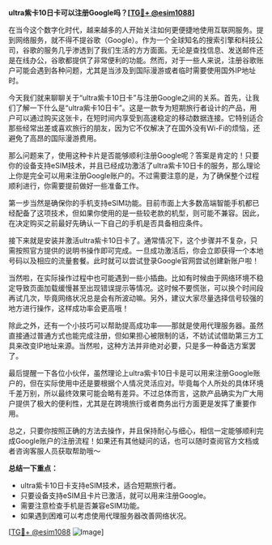 **ultra紫卡10日卡可以注册Google吗？[[TG💪+ @esim1088](https://t.me/s/esim1088)]**

在当今这个数字化时代，越来越多的人开始关注如何更便捷地使用互联网服务。提到网络服务，就不得不提谷歌（Google）。作为一个全球知名的搜索引擎和科技公司，谷歌的服务几乎渗透到了我们生活的方方面面。无论是查找信息、发送邮件还是在线办公，谷歌都提供了非常便利的功能。然而，对于一些人来说，注册谷歌账户可能会遇到各种问题，尤其是当涉及到国际漫游或者临时需要使用国外IP地址时。

今天我们就来聊聊关于“ultra紫卡10日卡”与注册Google之间的关系。首先，让我们了解一下什么是“ultra紫卡10日卡”。这是一款专为短期旅行者设计的产品，用户可以通过购买这张卡，在短时间内享受到高速稳定的移动数据连接。它特别适合那些经常出差或喜欢旅行的朋友，因为它不仅解决了在国外没有Wi-Fi的烦恼，还避免了高昂的国际漫游费用。

那么问题来了，使用这种卡片是否能够顺利注册Google呢？答案是肯定的！只要你的设备支持eSIM技术，并且已经成功激活了ultra紫卡10日卡的服务，那么理论上你是完全可以用来注册Google账户的。不过需要注意的是，为了确保整个过程顺利进行，你需要提前做好一些准备工作。

第一步当然是确保你的手机支持eSIM功能。目前市面上大多数高端智能手机都已经配备了这项技术，但如果你使用的是一些较老款的机型，则可能不兼容。因此，在决定购买之前最好先确认一下自己的手机是否具备相应条件。

接下来就是安装并激活ultra紫卡10日卡了。通常情况下，这个步骤并不复杂，只需按照官方提供的说明书操作即可完成。一旦成功激活后，你会立即获得一个本地号码以及相应的流量套餐。此时就可以尝试登录Google官网尝试创建新账户啦！

当然啦，在实际操作过程中也可能遇到一些小插曲。比如有时候由于网络环境不稳定导致页面加载缓慢甚至出现错误提示等情况。这时候不要慌张，可以换个时间段再试几次，毕竟网络状况总是会有所波动嘛。另外，建议大家尽量选择信号较强的地方进行操作，这样成功率会更高哦！

除此之外，还有一个小技巧可以帮助提高成功率——那就是使用代理服务器。虽然直接通过普通方式也能完成注册，但如果担心被限制的话，不妨试试借助第三方工具来改变IP地址来源。当然啦，这种方法并非绝对必要，只是多一种备选方案罢了。

最后提醒一下各位小伙伴，虽然理论上ultra紫卡10日卡是可以用来注册Google账户的，但在实际使用中还是要根据个人情况灵活应对。毕竟每个人所处的具体环境千差万别，所以最终效果可能会略有差异。不过总体而言，这款产品确实为广大用户提供了极大的便利性，尤其是在跨境旅行或者商务出行方面更是发挥了重要作用。

总之，只要你按照正确的方法去操作，并且保持耐心与细心，相信一定能够顺利完成Google账户的注册流程！如果还有其他疑问的话，也可以随时查阅官方文档或者咨询客服人员获取帮助哦～

**总结一下重点：**
- ultra紫卡10日卡支持eSIM技术，适合短期旅行者。
- 只要设备支持eSIM且卡片已激活，就可以用来注册Google。
- 需要注意检查手机是否兼容eSIM功能。
- 如果遇到困难可以考虑使用代理服务器改善网络状况。

[[TG💪+ @esim1088](https://t.me/s/esim1088) ![Image](https://i.postimg.cc/4NQfJmqS/Snipaste-2025-05-13-00-14-12.png)]